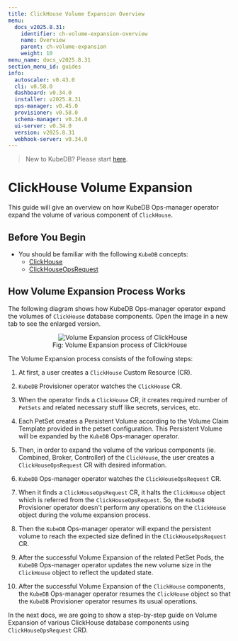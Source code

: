 ```yaml
---
title: ClickHouse Volume Expansion Overview
menu:
  docs_v2025.8.31:
    identifier: ch-volume-expansion-overview
    name: Overview
    parent: ch-volume-expansion
    weight: 10
menu_name: docs_v2025.8.31
section_menu_id: guides
info:
  autoscaler: v0.43.0
  cli: v0.58.0
  dashboard: v0.34.0
  installer: v2025.8.31
  ops-manager: v0.45.0
  provisioner: v0.58.0
  schema-manager: v0.34.0
  ui-server: v0.34.0
  version: v2025.8.31
  webhook-server: v0.34.0
---
```


> New to KubeDB? Please start [here](/docs/v2025.8.31/README).

# ClickHouse Volume Expansion

This guide will give an overview on how KubeDB Ops-manager operator expand the volume of various component of `ClickHouse`.

## Before You Begin

- You should be familiar with the following `KubeDB` concepts:
    - [ClickHouse](/docs/v2025.8.31/guides/clickhouse/concepts/clickhouse)
    - [ClickHouseOpsRequest](/docs/v2025.8.31/guides/clickhouse/concepts/clickhouseopsrequest)

## How Volume Expansion Process Works

The following diagram shows how KubeDB Ops-manager operator expand the volumes of `ClickHouse` database components. Open the image in a new tab to see the enlarged version.

<figure align="center">
  <img alt="Volume Expansion process of ClickHouse" src="/docs/v2025.8.31/images/day-2-operation/clickhouse/volume-expansion.svg">
<figcaption align="center">Fig: Volume Expansion process of ClickHouse</figcaption>
</figure>

The Volume Expansion process consists of the following steps:

1. At first, a user creates a `ClickHouse` Custom Resource (CR).

2. `KubeDB` Provisioner  operator watches the `ClickHouse` CR.

3. When the operator finds a `ClickHouse` CR, it creates required number of `PetSets` and related necessary stuff like secrets, services, etc.

4. Each PetSet creates a Persistent Volume according to the Volume Claim Template provided in the petset configuration. This Persistent Volume will be expanded by the `KubeDB` Ops-manager operator.

5. Then, in order to expand the volume of the various components (ie. Combined, Broker, Controller) of the `ClickHouse`, the user creates a `ClickHouseOpsRequest` CR with desired information.

6. `KubeDB` Ops-manager operator watches the `ClickHouseOpsRequest` CR.

7. When it finds a `ClickHouseOpsRequest` CR, it halts the `ClickHouse` object which is referred from the `ClickHouseOpsRequest`. So, the `KubeDB` Provisioner  operator doesn't perform any operations on the `ClickHouse` object during the volume expansion process.

8. Then the `KubeDB` Ops-manager operator will expand the persistent volume to reach the expected size defined in the `ClickHouseOpsRequest` CR.

9. After the successful Volume Expansion of the related PetSet Pods, the `KubeDB` Ops-manager operator updates the new volume size in the `ClickHouse` object to reflect the updated state.

10. After the successful Volume Expansion of the `ClickHouse` components, the `KubeDB` Ops-manager operator resumes the `ClickHouse` object so that the `KubeDB` Provisioner  operator resumes its usual operations.

In the next docs, we are going to show a step-by-step guide on Volume Expansion of various ClickHouse database components using `ClickHouseOpsRequest` CRD.
